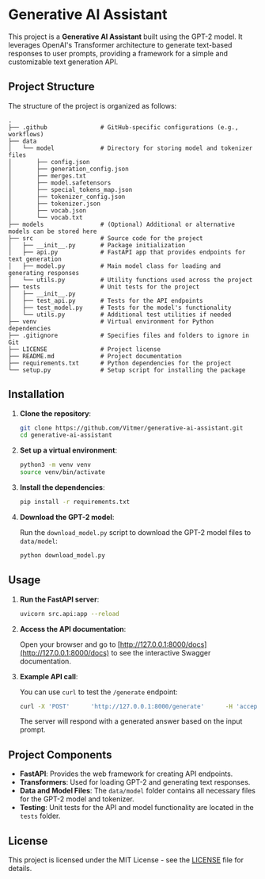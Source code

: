 
# Generative AI Assistant

This project is a **Generative AI Assistant** built using the GPT-2 model. It leverages OpenAI's Transformer architecture to generate text-based responses to user prompts, providing a framework for a simple and customizable text generation API.

## Project Structure

The structure of the project is organized as follows:

```
.
├── .github               # GitHub-specific configurations (e.g., workflows)
├── data
│   └── model             # Directory for storing model and tokenizer files
│       ├── config.json
│       ├── generation_config.json
│       ├── merges.txt
│       ├── model.safetensors
│       ├── special_tokens_map.json
│       ├── tokenizer_config.json
│       ├── tokenizer.json
│       ├── vocab.json
│       └── vocab.txt
├── models                # (Optional) Additional or alternative models can be stored here
├── src                   # Source code for the project
│   ├── __init__.py       # Package initialization
│   ├── api.py            # FastAPI app that provides endpoints for text generation
│   ├── model.py          # Main model class for loading and generating responses
│   └── utils.py          # Utility functions used across the project
├── tests                 # Unit tests for the project
│   ├── __init__.py
│   ├── test_api.py       # Tests for the API endpoints
│   ├── test_model.py     # Tests for the model's functionality
│   └── utils.py          # Additional test utilities if needed
├── venv                  # Virtual environment for Python dependencies
├── .gitignore            # Specifies files and folders to ignore in Git
├── LICENSE               # Project license
├── README.md             # Project documentation
├── requirements.txt      # Python dependencies for the project
└── setup.py              # Setup script for installing the package
```

## Installation

1. **Clone the repository**:

   ```bash
   git clone https://github.com/Vitmer/generative-ai-assistant.git
   cd generative-ai-assistant
   ```

2. **Set up a virtual environment**:

   ```bash
   python3 -m venv venv
   source venv/bin/activate
   ```

3. **Install the dependencies**:

   ```bash
   pip install -r requirements.txt
   ```

4. **Download the GPT-2 model**:

   Run the `download_model.py` script to download the GPT-2 model files to `data/model`:

   ```bash
   python download_model.py
   ```

## Usage

1. **Run the FastAPI server**:

   ```bash
   uvicorn src.api:app --reload
   ```

2. **Access the API documentation**:

   Open your browser and go to [http://127.0.0.1:8000/docs](http://127.0.0.1:8000/docs) to see the interactive Swagger documentation.

3. **Example API call**:

   You can use `curl` to test the `/generate` endpoint:

   ```bash
   curl -X 'POST'      'http://127.0.0.1:8000/generate'      -H 'accept: application/json'      -H 'Content-Type: application/json'      -d '{ "prompt": "What is the meaning of life?" }'
   ```

   The server will respond with a generated answer based on the input prompt.

## Project Components

- **FastAPI**: Provides the web framework for creating API endpoints.
- **Transformers**: Used for loading GPT-2 and generating text responses.
- **Data and Model Files**: The `data/model` folder contains all necessary files for the GPT-2 model and tokenizer.
- **Testing**: Unit tests for the API and model functionality are located in the `tests` folder.

## License

This project is licensed under the MIT License - see the [LICENSE](LICENSE) file for details.
